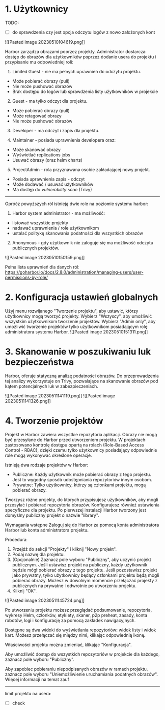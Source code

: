 # 1. Użytkownicy

TODO:
- [ ] do sprawdzenia czy jest opcja odczytu logów z nowo założonych kont

![[Pasted image 20230510104619.png]]

Harbor zarządza obrazami poprzez projekty. Administrator dostarcza dostęp do obrazów dla użytkowników poprzez dodanie usera do projektu i przypisanie mu odpowiedniej roli:

1. Limited Guest - nie ma pełnych uprawnień do odczytu projektu.
- Może pobierać obrazy (pull)
- Nie może pushować obrazów
- Brak dostępu do logów lub sprawdzenia listy użytkowników w projekcie

2. Guest - ma tylko odczyt dla projektu.
- Może pobierać obrazy (pull)
- Może retagować obrazy
- Nie może pushować obrazów

3. Developer - ma odczyt i zapis dla projektu.

4. Maintainer - posiada uprawnienia developera oraz:
- Może skanować obrazy
- Wyświetlać replications jobs
- Usuwać obrazy (oraz helm charts)

5. ProjectAdmin - rola przyznawana osobie zakładającej nowy projekt.
- Posiada uprawnienia zapis - odczyt
- Może dodawać / usuwać użytkowników
- Ma dostęp do *vulnerability scan* (Trivy)

****

 Opróćz powyższych ról istnieją dwie role na poziomie systemu harbor:

1. Harbor system administrator - ma możliwość:
-  listować wszystkie projekty
- nadawać uprawnienia / role użytkownikom
-  ustalać politykę skanowania podatności dla wszystkich obrazów

2. Anonymous - gdy użytkownik nie zaloguje się ma możliwość odczytu publicznych projektów.

![[Pasted image 20230510150159.png]]

Pełna lista uprawnień dla danych ról:
https://goharbor.io/docs/2.8.0/administration/managing-users/user-permissions-by-role/

# 2. Konfiguracja ustawień globalnych

Użyj menu rozwijanego "Tworzenie projektu", aby ustawić, którzy użytkownicy mogą tworzyć projekty. Wybierz "Wszyscy", aby umożliwić wszystkim użytkownikom tworzenie projektów. Wybierz "Admin only", aby umożliwić tworzenie projektów tylko użytkownikom posiadającym rolę administratora systemu Harbor.
![[Pasted image 20230510151311.png]]

# 3. Skanowanie w poszukiwaniu luk bezpieczeństwa

Harbor, oferuje statyczną analizę podatności obrazów. Do przeprowadzenia tej analizy wykorzystuje on Trivy, pozwalające na skanowanie obrazów pod kątem potencjalnych luk w zabezpieczeniach.

![[Pasted image 20230511141119.png]]
![[Pasted image 20230511141326.png]]

# 4. Tworzenie projektów

Projekt w Harbor zawiera wszystkie repozytoria aplikacji. Obrazy nie mogą być przesyłane do Harbor przed utworzeniem projektu. W projektach zastosowano kontrolę dostępu opartą na rolach (Role-Based Access Control - RBAC), dzięki czemu tylko użytkownicy posiadający odpowiednie role mogą wykonywać określone operacje.

Istnieją dwa rodzaje projektów w Harbor:

- Publiczne: Każdy użytkownik może pobierać obrazy z tego projektu. Jest to wygodny sposób udostępniania repozytoriów innym osobom.
- Prywatne: Tylko użytkownicy, którzy są członkami projektu, mogą pobierać obrazy.

Tworzysz różne projekty, do których przypisujesz użytkowników, aby mogli przesyłać i pobierać repozytoria obrazów. Konfigurujesz również ustawienia specyficzne dla projektu. Po pierwszej instalacji Harbor tworzony jest domyślny publiczny projekt o nazwie "library".

Wymagania wstępne Zaloguj się do Harbor za pomocą konta administratora Harbor lub konta administratora projektu.

Procedura:
1. Przejdź do sekcji "Projekty" i kliknij "Nowy projekt".
2. Podaj nazwę dla projektu.
3. (Opcjonalnie) Zaznacz pole wyboru "Publiczny", aby uczynić projekt publicznym.
	Jeśli ustawisz projekt na publiczny, każdy użytkownik będzie mógł pobierać obrazy z tego projektu. Jeśli pozostawisz projekt jako prywatny, tylko użytkownicy będący członkami projektu będą mogli pobierać obrazy. Możesz w dowolnym momencie przełączać projekty z publicznych na prywatne i odwrotnie po utworzeniu projektu.
4. Kliknij "OK".

![[Pasted image 20230511145724.png]]

Po utworzeniu projektu możesz przeglądać podsumowanie, repozytoria, wykresy Helm, członków, etykiety, skaner, p2p preheat, zasady, konta robotów, logi i konfigurację za pomocą zakładek nawigacyjnych.

Dostępne są dwa widoki do wyświetlania repozytoriów: widok listy i widok kart. Możesz przełączać się między nimi, klikając odpowiednią ikonę.

Właściwości projektu można zmieniać, klikając "Konfiguracja".

Aby umożliwić dostęp do wszystkich repozytoriów w projekcie dla każdego, zaznacz pole wyboru "Publiczny".

Aby zapobiec pobieraniu niepodpisanych obrazów w ramach projektu, zaznacz pole wyboru "Uniemożliwienie uruchamiania podatnych obrazów". Więcej informacji na temat zauf

---

limit projektu na usera: 
- [ ] check
